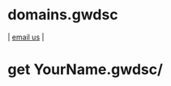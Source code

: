 # domains.gwdsc
<head>
  <!-- Google Tag Manager -->
<script>(function(w,d,s,l,i){w[l]=w[l]||[];w[l].push({'gtm.start':
new Date().getTime(),event:'gtm.js'});var f=d.getElementsByTagName(s)[0],
j=d.createElement(s),dl=l!='dataLayer'?'&l='+l:'';j.async=true;j.src=
'https://www.googletagmanager.com/gtm.js?id='+i+dl;f.parentNode.insertBefore(j,f);
})(window,document,'script','dataLayer','GTM-KSMGTV7');</script>
<!-- End Google Tag Manager -->
<!-- Global site tag (gtag.js) - Google Analytics -->
<script async src="https://www.googletagmanager.com/gtag/js?id=G-Z8GYYEQHZY"></script>
<script>
  window.dataLayer = window.dataLayer || [];
  function gtag(){dataLayer.push(arguments);}
  gtag('js', new Date());

  gtag('config', 'G-Z8GYYEQHZY');
</script>
</head>
<body>
  <!-- Google Tag Manager (noscript) -->
<noscript><iframe src="https://www.googletagmanager.com/ns.html?id=GTM-KSMGTV7"
height="0" width="0" style="display:none;visibility:hidden"></iframe></noscript>
<!-- End Google Tag Manager (noscript) -->
  
| [email us](mailto:innerinetcompany@gmail.com) |

# get YourName.gwdsc/
</body>



</html>
